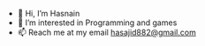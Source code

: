 - 👋 Hi, I’m Hasnain
- 👀 I’m interested in Programming and games
- 📫 Reach me at my email hasajid882@gmail.com

<!---
Hussy24/Hussy24 is a ✨ special ✨ repository because its `README.md` (this file) appears on your GitHub profile.
You can click the Preview link to take a look at your changes.
--->
